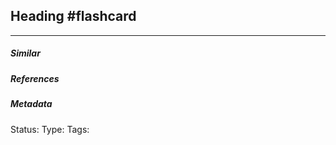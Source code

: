 ## Heading #flashcard 


___
##### Similar



##### References 



##### Metadata
Status:
Type:
Tags: